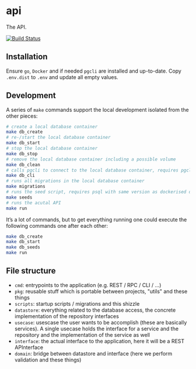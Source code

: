 # api

The API.

[![Build Status](https://travis-ci.com/der-nackte-halloumi/api.svg?branch=master)](https://travis-ci.com/der-nackte-halloumi/api)

## Installation

Ensure `go`, `Docker` and if needed `pgcli` are installed and up-to-date. Copy `.env.dist` to `.env` and update all empty values.

## Development

A series of `make` commands support the local development isolated from the other pieces:

```sh
# create a local database container
make db_create
# re-/start the local database container
make db_start
# stop the local database container
make db_stop
# remove the local database container including a possible volume
make db_clean
# calls pgcli to connect to the local database container, requires pgcli to be in path
make db_cli
# runs all migrations in the local database container
make migrations
# runs the seed script, requires psql with same version as dockerised database in path
make seeds
# runs the acutal API
make run
```

It’s a lot of commands, but to get everything running one could execute the following commands one after each other:

```sh
make db_create
make db_start
make db_seeds
make run
```

## File structure

- `cmd`: entrypoints to the application (e.g. REST / RPC / CLI / ...)
- `pkg`: reusable stuff which is portable between projects, "utils" and these things
- `scripts`: startup scripts / migrations and this shizzle
- `datastore`: everything related to the database access, the concrete implementation of the repository interfaces
- `usecase`: usescase the user wants to be accomplish (these are basically services). A single usecase holds the interface for a service and the repository and the implementation of the service as well
- `interface`: the actual interface to the application, here it will be a REST APInterface
- `domain`: bridge between datastore and interface (here we perform validation and these things)
